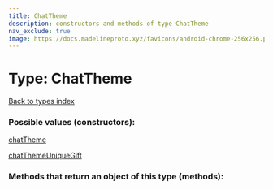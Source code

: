 ```yaml
---
title: ChatTheme
description: constructors and methods of type ChatTheme
nav_exclude: true
image: https://docs.madelineproto.xyz/favicons/android-chrome-256x256.png
---
```

# Type: ChatTheme
[Back to types index](index.html)



### Possible values (constructors):

[chatTheme](/API_docs/constructors/chatTheme.html)  

[chatThemeUniqueGift](/API_docs/constructors/chatThemeUniqueGift.html)  



### Methods that return an object of this type (methods):



